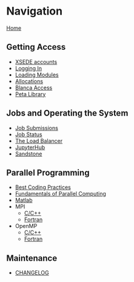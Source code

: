 # Navigation

[Home](Home)

## Getting Access
- [XSEDE accounts](XSEDE)
- [Logging In](Logging-In)
- [Loading Modules](Loading-Modules)
- [Allocations]()
- [Blanca Access]()
- [Peta Library]()

## Jobs and Operating the System
- [Job Submissions]()
- [Job Status]()
- [The Load Balancer](The-Load-Balancer-Tool)
- [JupyterHub]()
- [Sandstone]()

## Parallel Programming
- [Best Coding Practices](Best-Coding-Practices)
- [Fundamentals of Parallel Computing](Fundamentals-of-Parallel-Computing)
- [Matlab](Matlab)
- MPI
    + [C/C++](MPI-C)
    + [Fortran](MPI-Fortran)
- OpenMP 
    + [C/C++](OpenMP-C)
    + [Fortran](OpenMP-Fortran)

## Maintenance
- [CHANGELOG](CHANGELOG)
